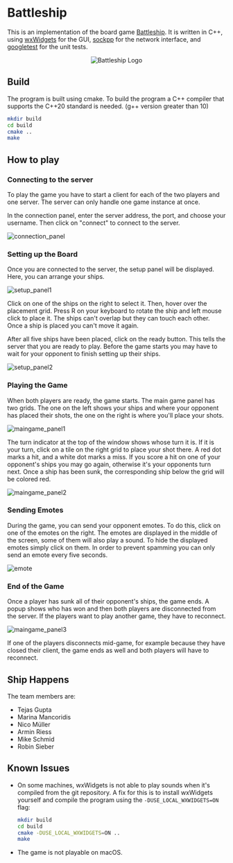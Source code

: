 # Battleship

This is an implementation of the board game [Battleship](https://en.wikipedia.org/wiki/Battleship_(game)). It is written in C++, using [wxWidgets](https://www.wxwidgets.org/) for the GUI, [sockpp](https://github.com/fpagliughi/sockpp) for the network interface, and [googletest](https://github.com/google/googletest) for the unit tests. 

<p align="center">
  <img src="assets/battleship_logo.png" alt="Battleship Logo"/>
</p>

## Build

The program is built using cmake.
To build the program a C++ compiler that supports the C++20 standard is needed. (g++ version greater than 10)

```bash
mkdir build
cd build
cmake ..
make
```

## How to play
### Connecting to the server

To play the game you have to start a client for each of the two players and one server. The server can only handle one game instance at once. 

In the connection panel, enter the server address, the port, and choose your username. Then click on "connect" to connect to the server. 

![connection_panel](./assets/screenshots/connection_panel.png?raw=true)

### Setting up the Board

Once you are connected to the server, the setup panel will be displayed. Here, you can arrange your ships. 

![setup_panel1](./assets/screenshots/setup_panel1.png?raw=true)

Click on one of the ships on the right to select it. Then, hover over the placement grid. Press R on your keyboard to rotate the ship and left mouse click to place it. The ships can't overlap but they can touch each other. Once a ship is placed you can't move it again. 

After all five ships have been placed, click on the ready button. This tells the server that you are ready to play. Before the game starts you may have to wait for your opponent to finish setting up their ships. 

![setup_panel2](./assets/screenshots/setup_panel2.png?raw=true)

### Playing the Game

When both players are ready, the game starts. The main game panel has two grids. The one on the left shows your ships and where your opponent has placed their shots, the one on the right is where you'll place your shots. 

![maingame_panel1](./assets/screenshots/maingame_panel1.png?raw=true)

The turn indicator at the top of the window shows whose turn it is. If it is your turn, click on a tile on the right grid to place your shot there. A red dot marks a hit, and a white dot marks a miss. If you score a hit on one of your opponent's ships you may go again, otherwise it's your opponents turn next. Once a ship has been sunk, the corresponding ship below the grid will be colored red. 

![maingame_panel2](./assets/screenshots/maingame_panel2.png?raw=true)

### Sending Emotes

During the game, you can send your opponent emotes. To do this, click on one of the emotes on the right. The emotes are displayed in the middle of the screen, some of them will also play a sound. To hide the displayed emotes simply click on them. In order to prevent spamming you can only send an emote every five seconds. 

![emote](./assets/screenshots/emote.png?raw=true)

### End of the Game

Once a player has sunk all of their opponent's ships, the game ends. A popup shows who has won and then both players are disconnected from the server. If the players want to play another game, they have to reconnect. 

![maingame_panel3](./assets/screenshots/maingame_panel3.png?raw=true)

If one of the players disconnects mid-game, for example because they have closed their client, the game ends as well and both players will have to reconnect.

## Ship Happens
The team members are:
* Tejas Gupta
* Marina Mancoridis
* Nico Müller
* Armin Riess
* Mike Schmid
* Robin Sieber


## Known Issues

* On some machines, wxWidgets is not able to play sounds when it's compiled from the git repository. A fix for this is to install wxWidgets yourself and compile the program using the `-DUSE_LOCAL_WXWIDGETS=ON` flag:
    ```bash
    mkdir build
    cd build
    cmake -DUSE_LOCAL_WXWIDGETS=ON ..
    make
    ```
  
* The game is not playable on macOS.